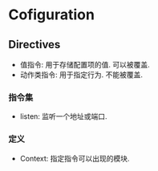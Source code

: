# Cofiguration

## Directives
* 值指令: 用于存储配置项的值. 可以被覆盖.
* 动作类指令: 用于指定行为. 不能被覆盖.

### 指令集
* listen: 监听一个地址或端口.

### 定义
* Context: 指定指令可以出现的模块.

